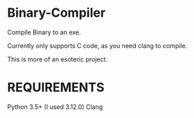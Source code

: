 # Binary-Compiler
Compile Binary to an exe.

Currently only supports C code, as you need clang to compile.


This is more of an esoteric project.


# REQUIREMENTS
Python 3.5+ (I used 3.12.0)
Clang
